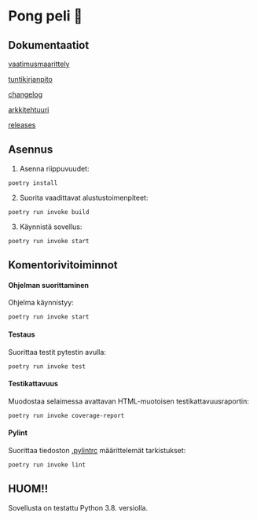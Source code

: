 # Pong peli :red_circle:

## Dokumentaatiot
[vaatimusmaarittely](https://github.com/Mimi-ctrl/ot-harjoitustyo/blob/master/dokumentaatio/vaatimusmaarittely.md)

[tuntikirjanpito](https://github.com/Mimi-ctrl/ot-harjoitustyo/blob/master/dokumentaatio/tuntikirjanpito.md)

[changelog](https://github.com/Mimi-ctrl/ot-harjoitustyo/blob/master/dokumentaatio/changelog.md)

[arkkitehtuuri](https://github.com/Mimi-ctrl/ot-harjoitustyo/blob/master/dokumentaatio/arkkitehtuuri.md)

[releases](https://github.com/Mimi-ctrl/ot-harjoitustyo/releases)

## Asennus
1. Asenna riippuvuudet:
```
poetry install
```
2. Suorita vaadittavat alustustoimenpiteet:
```
poetry run invoke build
```
3. Käynnistä sovellus:
```
poetry run invoke start
```

## Komentorivitoiminnot
#### Ohjelman suorittaminen
Ohjelma käynnistyy:
```
poetry run invoke start
```
#### Testaus
Suorittaa testit pytestin avulla:
```
poetry run invoke test
```
#### Testikattavuus
Muodostaa selaimessa avattavan HTML-muotoisen testikattavuusraportin:
```
poetry run invoke coverage-report
```
#### Pylint
Suorittaa tiedoston [.pylintrc](https://github.com/Mimi-ctrl/ot-harjoitustyo/blob/master/.pylintrc) määrittelemät tarkistukset:
```
poetry run invoke lint
```
## HUOM‼️
Sovellusta on testattu Python 3.8. versiolla.

